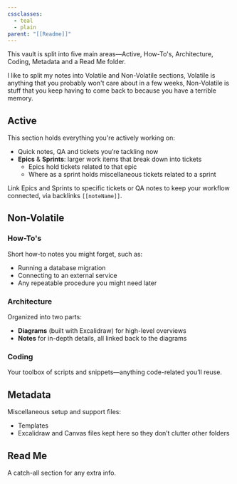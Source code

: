```yaml
---
cssclasses:
  - teal
  - plain
parent: "[[Readme]]"
---
```

This vault is split into five main areas—Active, How-To's, Architecture, Coding, Metadata and a Read Me folder.

I like to split my notes into Volatile and Non-Volatile sections, Volatile is anything that you probably won't care about in a few weeks, Non-Volatile is stuff that you keep having to come back to because you have a terrible memory.

## Active
This section holds everything you're actively working on:
- Quick notes, QA and tickets you’re tackling now
- **Epics** & **Sprints**: larger work items that break down into tickets
	- Epics hold tickets related to that epic
	- Where as a sprint holds miscellaneous tickets related to a sprint 

Link Epics and Sprints to specific tickets or QA notes to keep your workflow connected, via backlinks `[[noteName]]`.

## Non-Volatile

### How-To's
Short how-to notes you might forget, such as:
- Running a database migration
- Connecting to an external service
- Any repeatable procedure you might need later

### Architecture
Organized into two parts:
- **Diagrams** (built with Excalidraw) for high-level overviews
- **Notes** for in-depth details, all linked back to the diagrams

### Coding
Your toolbox of scripts and snippets—anything code-related you’ll reuse.

## Metadata
Miscellaneous setup and support files:
- Templates
- Excalidraw and Canvas files kept here so they don’t clutter other folders

## Read Me
A catch-all section for any extra info. 